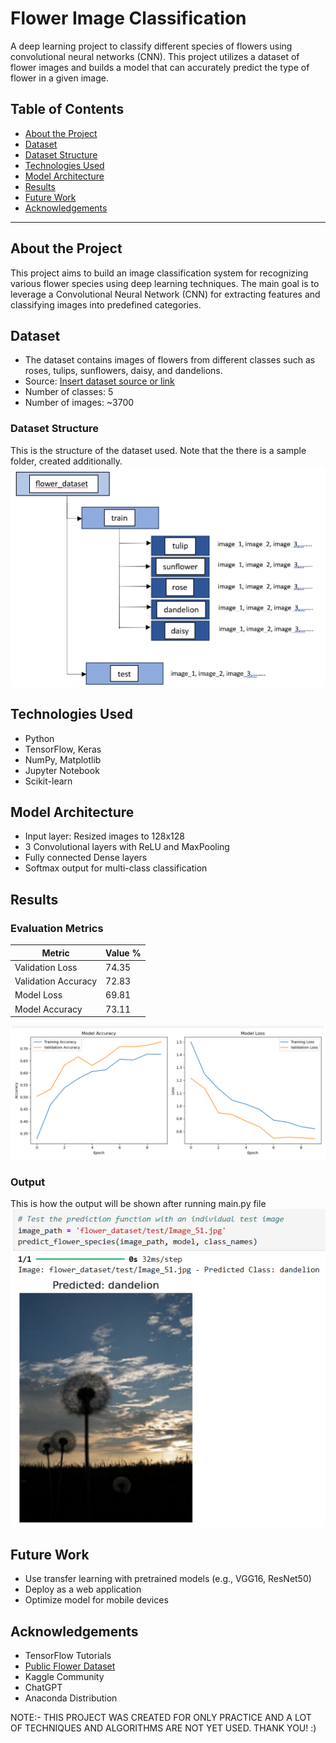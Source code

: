 # Flower Image Classification

A deep learning project to classify different species of flowers using convolutional neural networks (CNN). This project utilizes a dataset of flower images and builds a model that can accurately predict the type of flower in a given image.

## Table of Contents

- [About the Project](#about-the-project)
- [Dataset](#dataset)
- [Dataset Structure](#dataset-structure)
- [Technologies Used](#technologies-used)
- [Model Architecture](#model-architecture)
- [Results](#results)
- [Future Work](#future-work)
- [Acknowledgements](#acknowledgements)

---

## About the Project

This project aims to build an image classification system for recognizing various flower species using deep learning techniques. The main goal is to leverage a Convolutional Neural Network (CNN) for extracting features and classifying images into predefined categories.

## Dataset

- The dataset contains images of flowers from different classes such as roses, tulips, sunflowers, daisy, and dandelions.
- Source: [Insert dataset source or link](https://www.kaggle.com/datasets/imsparsh/flowers-dataset)
- Number of classes: 5
- Number of images: ~3700

### Dataset Structure

This is the structure of the dataset used. Note that the there is a sample folder, created additionally.
![data_structure](other/flower_dataset_flow_chart.png)

## Technologies Used

- Python
- TensorFlow, Keras
- NumPy, Matplotlib
- Jupyter Notebook
- Scikit-learn

## Model Architecture

- Input layer: Resized images to 128x128
- 3 Convolutional layers with ReLU and MaxPooling
- Fully connected Dense layers
- Softmax output for multi-class classification

## Results

### Evaluation Metrics

| Metric | Value % |
|--------|-------|
| Validation Loss | 74.35 |
| Validation Accuracy | 72.83 |
| Model Loss | 69.81 |
| Model Accuracy | 73.11 |

![output](other/model_evaluation.png)

### Output

This is how the output will be shown after running main.py file
![output](other/output.png)

## Future Work

- Use transfer learning with pretrained models (e.g., VGG16, ResNet50)
- Deploy as a web application
- Optimize model for mobile devices

## Acknowledgements

- TensorFlow Tutorials
- [Public Flower Dataset](https://www.kaggle.com/datasets/imsparsh/flowers-dataset)
- Kaggle Community
- ChatGPT
- Anaconda Distribution


NOTE:- THIS PROJECT WAS CREATED FOR ONLY PRACTICE AND A LOT OF TECHNIQUES AND ALGORITHMS ARE NOT YET USED. THANK YOU! :)
